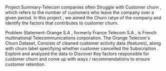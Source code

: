 Project Summary-Telecom companies often Struggle with Customer churn , which refers to the number of customers who leave the company over a given period. In this project , we aimed the Churn ratye of the company and identify the factors that contributes to customer churn.


Problem Statement-Orange S.A , formerly France Telecom S.A , is French multinational Telecommunications corporation. The Orange Telecom's Churn Dataset, Consists of cleaned customer activity data (features), along with churn label specifying whether customer cancelled the Subscription . Explore and analyzed the data to Discover Key factors responsible for customer churn and come up with ways / recommendations to ensure customer retention.
